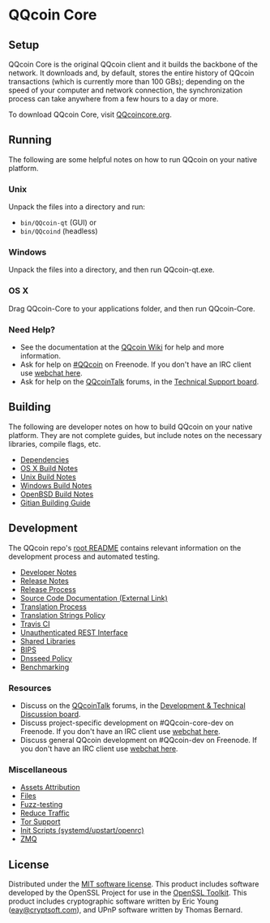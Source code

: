 QQcoin Core
=============

Setup
---------------------
QQcoin Core is the original QQcoin client and it builds the backbone of the network. It downloads and, by default, stores the entire history of QQcoin transactions (which is currently more than 100 GBs); depending on the speed of your computer and network connection, the synchronization process can take anywhere from a few hours to a day or more.

To download QQcoin Core, visit [QQcoincore.org](https://QQcoincore.org/en/releases/).

Running
---------------------
The following are some helpful notes on how to run QQcoin on your native platform.

### Unix

Unpack the files into a directory and run:

- `bin/QQcoin-qt` (GUI) or
- `bin/QQcoind` (headless)

### Windows

Unpack the files into a directory, and then run QQcoin-qt.exe.

### OS X

Drag QQcoin-Core to your applications folder, and then run QQcoin-Core.

### Need Help?

* See the documentation at the [QQcoin Wiki](https://en.QQcoin.it/wiki/Main_Page)
for help and more information.
* Ask for help on [#QQcoin](http://webchat.freenode.net?channels=QQcoin) on Freenode. If you don't have an IRC client use [webchat here](http://webchat.freenode.net?channels=QQcoin).
* Ask for help on the [QQcoinTalk](https://QQcointalk.org/) forums, in the [Technical Support board](https://QQcointalk.org/index.php?board=4.0).

Building
---------------------
The following are developer notes on how to build QQcoin on your native platform. They are not complete guides, but include notes on the necessary libraries, compile flags, etc.

- [Dependencies](dependencies.md)
- [OS X Build Notes](build-osx.md)
- [Unix Build Notes](build-unix.md)
- [Windows Build Notes](build-windows.md)
- [OpenBSD Build Notes](build-openbsd.md)
- [Gitian Building Guide](gitian-building.md)

Development
---------------------
The QQcoin repo's [root README](/README.md) contains relevant information on the development process and automated testing.

- [Developer Notes](developer-notes.md)
- [Release Notes](release-notes.md)
- [Release Process](release-process.md)
- [Source Code Documentation (External Link)](https://dev.visucore.com/QQcoin/doxygen/)
- [Translation Process](translation_process.md)
- [Translation Strings Policy](translation_strings_policy.md)
- [Travis CI](travis-ci.md)
- [Unauthenticated REST Interface](REST-interface.md)
- [Shared Libraries](shared-libraries.md)
- [BIPS](bips.md)
- [Dnsseed Policy](dnsseed-policy.md)
- [Benchmarking](benchmarking.md)

### Resources
* Discuss on the [QQcoinTalk](https://QQcointalk.org/) forums, in the [Development & Technical Discussion board](https://QQcointalk.org/index.php?board=6.0).
* Discuss project-specific development on #QQcoin-core-dev on Freenode. If you don't have an IRC client use [webchat here](http://webchat.freenode.net/?channels=QQcoin-core-dev).
* Discuss general QQcoin development on #QQcoin-dev on Freenode. If you don't have an IRC client use [webchat here](http://webchat.freenode.net/?channels=QQcoin-dev).

### Miscellaneous
- [Assets Attribution](assets-attribution.md)
- [Files](files.md)
- [Fuzz-testing](fuzzing.md)
- [Reduce Traffic](reduce-traffic.md)
- [Tor Support](tor.md)
- [Init Scripts (systemd/upstart/openrc)](init.md)
- [ZMQ](zmq.md)

License
---------------------
Distributed under the [MIT software license](/COPYING).
This product includes software developed by the OpenSSL Project for use in the [OpenSSL Toolkit](https://www.openssl.org/). This product includes
cryptographic software written by Eric Young ([eay@cryptsoft.com](mailto:eay@cryptsoft.com)), and UPnP software written by Thomas Bernard.
